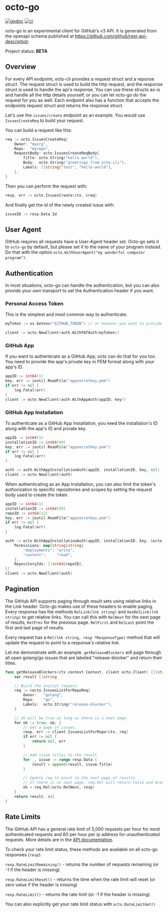 # octo-go

[![godoc](https://godoc.org/github.com/WillAbides/octo-go?status.svg)](https://godoc.org/github.com/WillAbides/octo-go)
[![ci](https://github.com/WillAbides/octo-go/workflows/ci/badge.svg?branch=main&event=push)](https://github.com/WillAbides/octo-go/actions?query=workflow%3Aci+branch%3Amain+event%3Apush)

octo-go is an experimental client for GitHub's v3 API. It is generated from the openapi schema published at 
https://github.com/github/rest-api-description

Project status: __BETA__

## Overview

For every API endpoint, octo-cli provides a request struct and a reponse struct. The request struct is used to build 
the http request, and the response struct is used to handle the api's response. You can use these structs as-is and 
handle all the http details yourself, or you can let octo-go do the request for you as well. Each endpoint also has a 
function that accepts the endpoints request struct and returns the response struct.

Let's use the `issues/create` endpoint as an example. You would use `IssuesCreateReq` to build your request.

You can build a request like this:

```go
req := octo.IssuesCreateReq{
    Owner: "myorg",
    Repo:  "myrepo",
    RequestBody: octo.IssuesCreateReqBody{
        Title: octo.String("hello world"),
        Body:  octo.String("greetings from octo-cli"),
        Labels: []string{"test", "hello-world"},
    },
}
```

Then you can perform the request with:

```go
resp, err := octo.IssuesCreate(ctx, &req)
```

And finally get the id of the newly created issue with:

```go
issueID := resp.Data.Id
```

## User Agent

GitHub requires all requests have a User-Agent header set. Octo-go sets it to `octo-go` by default, but please set it
 to the name of your program instead. Do that with the option `octo.WithUserAgent("my wonderful computer program")`.

## Authentication

In most situations, octo-go can handle the authentication, but you can also provide your own transport to set the
 Authentication header if you want.
 
### Personal Access Token

This is the simplest and most common way to authenticate.

```go
myToken := os.Getenv("GITHUB_TOKEN") // or however you want to provide your token

client := octo.NewClient(auth.WithPATAuth(myToken))
```

### GitHub App

If you want to authenticate as a GitHub App, octo can do that for you too. You need to provide the app's private key
 in PEM format along with your app's ID.

```go
appID := int64(1)
key, err := ioutil.ReadFile("appsecretkey.pem")
if err != nil {
    log.Fatal(err)
}
client := octo.NewClient(auth.WithAppAuth(appID, key))
```

### GitHub App Installation

To authenticate as a GitHub App Installation, you need the installation's ID along with the app's ID and private key.

```go
appID := int64(1)
installationID := int64(99)
key, err := ioutil.ReadFile("appsecretkey.pem")
if err != nil {
    log.Fatal(err)
}

auth := auth.WithAppInstallationAuth(appID, installationID, key, nil)
client := octo.NewClient(auth)
```

When authenticating as an App Installation, you can also limit the token's authorization to specific repositories and
 scopes by setting the request body used to create the token.
 
```go
appID := int64(1)
installationID := int64(99)
repoID := int64(12)
key, err := ioutil.ReadFile("appsecretkey.pem")
if err != nil {
    log.Fatal(err)
}

auth := octo.WithAppInstallationAuth(appID, installationID, key, &octo.AppsCreateInstallationAccessTokenReqBody{
    Permissions: map[string]string{
        "deployments": "write",
        "content":     "read",
    },
    RepositoryIds: []int64{repoID},
})
client := octo.NewClient(auth)
```

## Pagination

The GitHub API supports paging through result sets using relative links in the Link header. Octo-go makes use of
 these headers to enable paging. Every response has the methods `RelLink(lnk string)` and `HasRelLink(lnk string)` 
 to get relative links. You can call this with `RelNext` for the next page of results, `RelPrev` for the previous
 page. `RelFirst` and `RelLast` point the first and last page of results.
 
Every request has a `Rel(lnk string, resp *ResponseType)` method that will update the request to point to a response's
 relative link.
 
Let me demonstrate with an example. `getReleaseBlockers` will page through all open golang/go issues that are labeled
 "release-blocker" and return their titles.

```go
func getReleaseBlockers(ctx context.Context, client octo.Client) ([]string, error) {
	var result []string

	// Build the initial request.
	req := &octo.IssuesListForRepoReq{
		Owner:   "golang",
		Repo:    "go",
		Labels:  octo.String("release-blocker"),
	}

	// ok will be true as long as there is a next page.
	for ok := true; ok; {
		// Get a page of issues.
		resp, err := client.IssuesListForRepo(ctx, req)
		if err != nil {
			return nil, err
		}

		// Add issue titles to the result.
		for _, issue := range resp.Data {
			result = append(result, issue.Title)
		}

		// Update req to point to the next page of results.
		// If there is no next page, req.Rel will return false and break the loop
		ok = req.Rel(octo.RelNext, resp)
	}
	return result, nil
}
```

## Rate Limits

The GitHub API has a general rate limit of 5,000 requests per hour for most authenticated requests and 60 per hour per
 ip address for unauthenticated requests. More details are in the [API documentation](https://developer.github.com/v3/#rate-limiting).

To check your rate limit status, these methods are available on all octo-go responses (`resp`):

`resp.RateLimitRemaining()` - returns the number of requests remaining (or -1 if the header is missing)

`resp.RateLimitReset()` - returns the time when the rate limit will reset (or zero value if the header is missing)

`resp.RateLimit()` - returns the rate limit (or -1 if the header is missing)

You can also explicitly get your rate limit status with `octo.RateLimitGet()`


